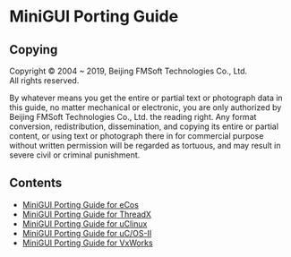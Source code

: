 # MiniGUI Porting Guide

## Copying

Copyright © 2004 \~ 2019, Beijing FMSoft Technologies Co., Ltd.  
All rights reserved.

By whatever means you get the entire or partial text or photograph data
in this guide, no matter mechanical or electronic, you are only
authorized by Beijing FMSoft Technologies Co., Ltd. the reading right.
Any format conversion, redistribution, dissemination, and copying its
entire or partial content, or using text or photograph there in for
commercial purpose without written permission will be regarded as
tortuous, and may result in severe civil or criminal punishment.

## Contents

- [MiniGUI Porting Guide for eCos](MINIGUI-PORTING-GUIDE-ECOS-C.md)
- [MiniGUI Porting Guide for ThreadX](MINIGUI-PORTING-GUIDE-THREADX-C.md)
- [MiniGUI Porting Guide for uClinux](MINIGUI-PORTING-GUIDE-UCLINUX-C.md)
- [MiniGUI Porting Guide for uC/OS-II](MINIGUI-PORTING-GUIDE-UCOSII-C.md)
- [MiniGUI Porting Guide for VxWorks](MINIGUI-PORTING-GUIDE-VXWORKS-C.md)

